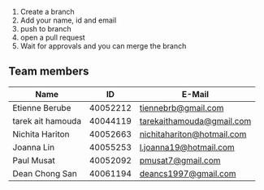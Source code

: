 1. Create a branch
2. Add your name, id and email
3. push to branch
4. open a pull request
5. Wait for approvals and you can merge the branch

## Team members
| Name              | ID       | E-Mail                     |
| ----------------- | -------- | -------------------------- |
| Etienne Berube    | 40052212 | tiennebrb@gmail.com        |
| tarek ait hamouda | 40044119 | tarekaithamouda@gmail.com  |
| Nichita Hariton   | 40052663 | nichitahariton@hotmail.com |
| Joanna Lin        | 40055253 | l.joanna19@hotmail.com     | 
| Paul Musat        | 40052092 | pmusat7@gmail.com          |
| Dean Chong San    | 40061194 | deancs1997@gmail.com       |